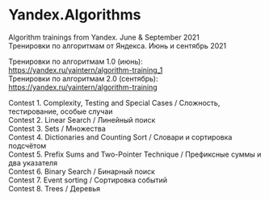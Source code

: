 # Yandex.Algorithms
Algorithm trainings from Yandex. June & September 2021  
Тренировки по алгоритмам от Яндекса. Июнь и сентябрь 2021

Тренировки по алгоритмам 1.0 (июнь): https://yandex.ru/yaintern/algorithm-training_1  
Тренировки по алгоритмам 2.0 (сентябрь): https://yandex.ru/yaintern/algorithm-training

Contest 1. Complexity, Testing and Special Cases / Сложность, тестирование, особые случаи  
Contest 2. Linear Search / Линейный поиск  
Contest 3. Sets / Множества  
Contest 4. Dictionaries and Counting Sort / Словари и сортировка подсчётом  
Contest 5. Prefix Sums and Two-Pointer Technique / Префиксные суммы и два указателя  
Contest 6. Binary Search / Бинарный поиск  
Contest 7. Event sorting / Сортировка событий  
Contest 8. Trees / Деревья
